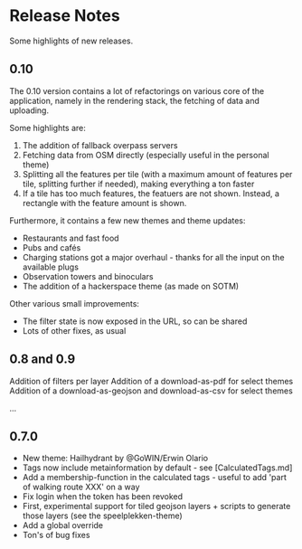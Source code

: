 Release Notes
=============

Some highlights of new releases.

0.10
----

The 0.10 version contains a lot of refactorings on various core of the application, namely in the rendering stack, the fetching of data and uploading.

Some highlights are:

1. The addition of fallback overpass servers
2. Fetching data from OSM directly (especially useful in the personal theme)
3. Splitting all the features per tile (with a maximum amount of features per tile, splitting further if needed), making everything a ton faster
4. If a tile has too much features, the featuers are not shown. Instead, a rectangle with the feature amount is shown.

Furthermore, it contains a few new themes and theme updates:

- Restaurants and fast food
- Pubs and cafés
- Charging stations got a major overhaul - thanks for all the input on the available plugs
- Observation towers and binoculars
- The addition of a hackerspace theme (as made on SOTM)

Other various small improvements:

- The filter state is now exposed in the URL, so can be shared
- Lots of other fixes, as usual

0.8 and 0.9
-----------

Addition of filters per layer
Addition of a download-as-pdf for select themes
Addition of a download-as-geojson and download-as-csv for select themes

...


0.7.0
-----

* New theme: Hailhydrant by @GoWIN/Erwin Olario
* Tags now include metainformation by default - see [CalculatedTags.md]
* Add a membership-function in the calculated tags - useful to add 'part of walking route XXX' on a way
* Fix login when the token has been revoked
* First, experimental support for tiled geojson layers + scripts to generate those layers (see the speelplekken-theme)
* Add a global override
* Ton's of bug fixes
